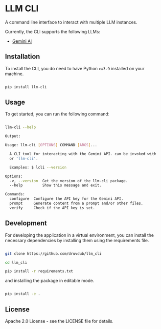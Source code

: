 # LLM CLI

A command line interface to interact with multiple LLM instances.

Currently, the CLI supports the following LLMs:

- [Gemini AI](https://gemini.google.com/app)

## Installation

To install the CLI, you do need to have Python `>=3.9` installed on your machine.

```bash

pip install llm-cli

```

## Usage

To get started, you can run the following command:

```bash

llm-cli --help

Output:

Usage: llm-cli [OPTIONS] COMMAND [ARGS]...

  A CLI tool for interacting with the Gemini API. can be invoked with 'lcli'
  or 'llm-cli'.

  Examples: $ lcli --version

Options:
  -v, --version  Get the version of the llm-cli package.
  --help         Show this message and exit.

Commands:
  configure  Configure the API key for the Gemini API.
  prompt     Generate content from a prompt and/or other files.
  verify     Check if the API key is set.

```

## Development

For developing the application in a virtual environment, you can install the necessary dependencies by installing them using the requirements file.

```bash

git clone https://github.com/druvdub/llm_cli

cd llm_cli

pip install -r requirements.txt
```

and installing the package in editable mode.

```bash

pip install -e .

```

## License

Apache 2.0 License - see the LICENSE file for details.
